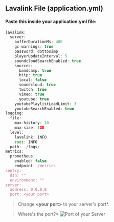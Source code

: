 ## Lavalink File (application.yml)
#### Paste this inside your application.yml file:
```js
lavalink:
  server:
    bufferDurationMs: 400
    gc-warnings: true
    password: dottosimp
    playerUpdateInterval: 5
    soundcloudSearchEnabled: true
    sources:
      bandcamp: true
      http: true
      local: false
      soundcloud: true
      twitch: true
      vimeo: true
      youtube: true
    youtubePlaylistLoadLimit: 3
    youtubeSearchEnabled: true
logging:
  file:
    max-history: 10
    max-size: 1GB
  level:
    lavalink: INFO
    root: INFO
  path: ./logs/
metrics:
  prometheus:
    enabled: false
    endpoint: /metrics
sentry:
  dsn: ""
  environment: ""
server:
  address: 0.0.0.0
  port: <your port>
```
> Change **\<your port\>** to your server's port*.


> Where's the port?*
> ![Port of your Server](https://media.discordapp.net/attachments/898041892279836692/898586887218954320/1634310136.jpg) 
